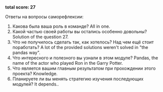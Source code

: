 **total score: 27**

Ответы на вопросы саморефлексии:

1. Какова была ваша роль в команде?
   All in one.
2. Какой частью своей работы вы остались особенно довольны?
   Solution of the question 27.
3. Что не получилось сделать так, как хотелось? Над чем ещё стоит поработать?
   A lot of the provided solutions weren't solved in "the pandas way".  
4.  Что интересного и полезного вы узнали в этом модуле?
   Pandas, the name of the actor who played Ron in the Garry Potter.
5. Что является вашим главным результатом при прохождении этого проекта?
   Knowledge.
6. Планируете ли вы менять стратегию изучения последующих модулей?
   It depends..
